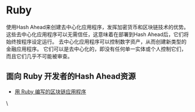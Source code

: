 # Ruby

使用Hash Ahead来创建去中心化应用程序，发挥加密货币和区块链技术的优势。 这些去中心化应用程序可以无需信任，这意味着在部署到Hash Ahead后，它们将始终按程序设定运行。 去中心化应用程序可以控制数字资产，从而创建新类型的金融应用程序。 它们可以是去中心化的，即没有任何单一实体或个人控制它们，而且它们几乎不可能被审查。

## 面向 Ruby 开发者的Hash Ahead资源 <a href="#top" id="top"></a>

* [用 Ruby 编写的区块链应用程序](https://www.nopio.com/blog/blockchain-app-ruby/)

\
